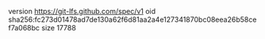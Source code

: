 version https://git-lfs.github.com/spec/v1
oid sha256:fc273d01478ad7de130a62f6d81aa2a4e127341870bc08eea26b58cef7a068bc
size 17788
